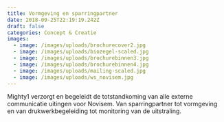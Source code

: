 ```yaml
---
title: Vormgeving en sparringpartner
date: 2018-09-25T22:19:19.242Z
draft: false
categories: Concept & Creatie
images:
  - image: /images/uploads/brochurecover2.jpg
  - image: /images/uploads/biozegel-scaled.jpg
  - image: /images/uploads/brochurebinnen3.jpg
  - image: /images/uploads/brochurebinnen4.jpg
  - image: /images/uploads/mailing-scaled.jpg
  - image: /images/uploads/ws_novisem.jpg
---
```

Mighty1 verzorgt en begeleidt de totstandkoming van alle externe communicatie uitingen voor Novisem. Van sparringpartner tot vormgeving en van drukwerkbegeleiding tot monitoring van de uitstraling.